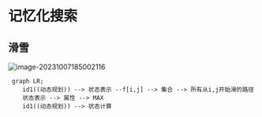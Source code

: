 # **记忆化搜索**

## **滑雪**

![image-20231007185002116](https://typora-birdy.oss-cn-guangzhou.aliyuncs.com/image-20231007185002116.png)

```mermaid
 graph LR;
 	id1((动态规划)) --> 状态表示 --f[i,j] --> 集合 --> 所有从i,j开始滑的路径
    状态表示 --> 属性 --> MAX
    id1((动态规划)) --> 状态计算
```

